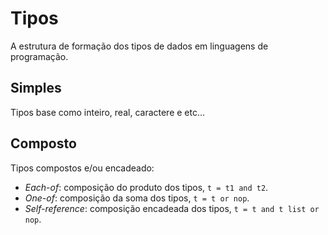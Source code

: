 # Tipos

A estrutura de formação dos tipos de dados em linguagens de programação.

## Simples

Tipos base como inteiro, real, caractere e etc...

## Composto

Tipos compostos e/ou encadeado:

* _Each-of_: composição do produto dos tipos, `t = t1 and t2`.
* _One-of_: composição da soma dos tipos, `t = t or nop`.
* _Self-reference_: composição encadeada dos tipos, `t = t and t list or nop`.

